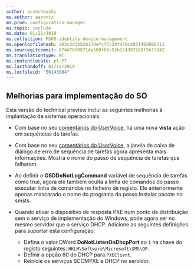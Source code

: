 ```yaml
---
author: aczechowski
ms.author: aaroncz
ms.prod: configuration-manager
ms.topic: include
ms.date: 01/22/2019
ms.collection: M365-identity-device-management
ms.openlocfilehash: a03c2d3bb2817defcf7c28f470c485f46d988311
ms.sourcegitcommit: 874d78f08714a509f61c52b154387268f5b73242
ms.translationtype: MT
ms.contentlocale: pt-PT
ms.lasthandoff: 02/12/2019
ms.locfileid: "56143084"
---
```

## <a name="bkmk_osd"></a> Melhorias para implementação do SO
<!--3633146,3641475,3654172,3734270-->

Esta versão do technical preview inclui as seguintes melhorias à implantação de sistemas operacionais:

- Com base no seu [comentários do UserVoice](https://configurationmanager.uservoice.com/forums/300492-ideas/suggestions/20361052-task-sequence-view-only-option), há uma nova **vista** ação em sequências de tarefas. <!--3633146-->  

- Com base no seu [comentários do UserVoice](https://configurationmanager.uservoice.com/forums/300492-ideas/suggestions/13880781-task-sequence-error-dialog-box-needs-to-show-step), a janela de caixa de diálogo de erro de sequência de tarefas agora apresenta mais informações. Mostra o nome do passo de sequência de tarefas que falharam. <!--3641475-->  

- Ao definir o **OSDDoNotLogCommand** variável de sequência de tarefas como true, agora ele também oculta a linha de comandos do passo executar linha de comandos no ficheiro de registo. Ele anteriormente apenas mascarado o nome do programa do passo Instalar pacote no smsts.<!--3654172-->  

- Quando ativar o dispositivo de resposta PXE num ponto de distribuição sem o serviço de implementação do Windows, pode agora ser no mesmo servidor que o serviço DHCP. Adicione as seguintes definições para suportar esta configuração:<!--3734270-->  
    - Defina o valor DWord **DoNotListenOnDhcpPort** ao `1` na chave do registo seguintes: `HKLM\Software\Microsoft\SMS\DP`. 
    - Definir a opção 60 do DHCP para `PXEClient`.  
    - Reinicie os serviços SCCMPXE e DHCP no servidor.  

